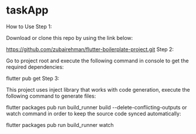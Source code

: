 # taskApp
How to Use
Step 1:

Download or clone this repo by using the link below:

https://github.com/zubairehman/flutter-boilerplate-project.git
Step 2:

Go to project root and execute the following command in console to get the required dependencies:

flutter pub get 
Step 3:

This project uses inject library that works with code generation, execute the following command to generate files:

flutter packages pub run build_runner build --delete-conflicting-outputs
or watch command in order to keep the source code synced automatically:

flutter packages pub run build_runner watch

